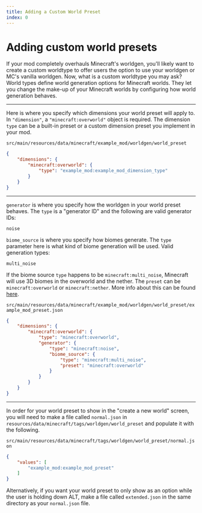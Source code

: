 ```yaml
---
title: Adding a Custom World Preset
index: 0
---
```


# Adding custom world presets
If your mod completely overhauls Minecraft's worldgen, you'll likely want to create a custom worldtype to offer users the option to use your worldgen or MC's vanilla worldgen.
Now, what is a custom worldtype you may ask? World types define world generation options for Minecraft worlds. They let you change the make-up of your Minecraft worlds by configuring how world generation behaves.

---

Here is where you specify which dimensions your world preset will apply to. In `"dimension"`, a `"minecraft:overworld"` object is required.
The dimension `type` can be a built-in preset or a custom dimension preset you implement in your mod.


`src/main/resources/data/minecraft/example_mod/worldgen/world_preset`
```json
{
	"dimensions": {
		"minecraft:overworld": {
			"type": "example_mod:example_mod_dimension_type"
		}
	}
}
```

---

`generator` is where you specify how the worldgen in your world preset behaves. The `type` is a "generator ID" and the following are valid generator IDs:
```
noise
```

`biome_source` is where you specify how biomes generate. The `type` parameter here is what kind of biome generation will be used.
Valid generation types:
```
multi_noise
```

If the biome source `type` happens to be `minecraft:multi_noise`, Minecraft will use 3D biomes in the overworld and the nether.
The `preset` can be `minecraft:overworld` or `minecraft:nether`. More info about this can be found [here](https://minecraft.wiki/w/Custom_dimension#Multi-noise_biome_source_parameter_list).

`src/main/resources/data/minecraft/example_mod/worldgen/world_preset/example_mod_preset.json`
```json
{
	"dimensions": {
		"minecraft:overworld": {
			"type": "minecraft:overworld",
			"generator": {
				"type": "minecraft:noise",
				"biome_source": {
					"type": "minecraft:multi_noise",
					"preset": "minecraft:overworld"
				}
			}
		}
	}
}
```

---

In order for your world preset to show in the "create a new world" screen, you will need to make a file called `normal.json` in `resources/data/minecraft/tags/worldgen/world_preset` and populate it with the following.

`src/main/resources/data/minecraft/tags/worldgen/world_preset/normal.json`
```json
{
	"values": [
		"example_mod:example_mod_preset"
	]
}
```

Alternatively, if you want your world preset to only show as an option while the user is holding down ALT, make a file called `extended.json` in the same directory as your `normal.json` file.
